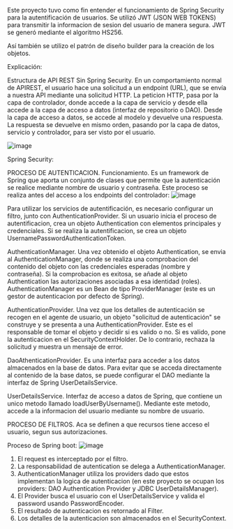 Este proyecto tuvo como fin entender el funcionamiento de Spring Security para la autentificación de usuarios.
Se utilizó JWT (JSON WEB TOKENS) para transmitir la informacion de sesion del usuario de manera segura. JWT se generó mediante el algoritmo HS256.

Así también se utilizo el patrón de diseño builder para la creación de los objetos.

Explicación:

Estructura de API REST Sin Spring Security.
En un comportamiento normal de APIREST, el usuario hace una solicitud a un endpoint (URL), que se envía a nuestra API mediante una solicitud HTTP.
La peticion HTTP, pasa por la capa de controlador, donde accede a la capa de servicio y desde ella accede a la capa de acceso a datos (interfaz de repositorio o DAO). Desde la capa de acceso a datos, se accede al modelo y devuelve una respuesta.
La respuesta se devuelve en mismo orden, pasando por la capa de datos, servicio y controlador, para ser visto por el usuario.


![image](https://github.com/samirabawad/Spring-Security-JWT.-Login-Registro/assets/136211595/5d324d2b-888c-408a-ade0-4a5c91b7e27c)



Spring Security:

PROCESO DE AUTENTICACION.
Funcionamiento.
Es un framework de Spring que aporta un conjunto de clases que permite que la autenticación se realice mediante nombre de usuario y contraseña.
Este proceso se realiza antes del acceso a los endpoints del controlador: 
![image](https://github.com/samirabawad/Spring-Security-JWT.-Login-Registro/assets/136211595/60ff9df9-e601-4bb5-b2ac-d9c80e7a993d)




Para utilizar los servicios de autentificación, es necesario configurar un filtro, junto con AuthenticationProvider.
Si un usuario inicia el proceso de autentificacion, crea un objeto Authentication con elementos principales y credenciales.
Si se realiza la autentificacion, se crea un objeto UsernamePasswordAuthenticationToken.


AuthenticationManager.
Una vez obtenido el objeto Authentication, se envia al AuthenticationManager, donde se realiza una comprobacion del contenido del objeto con las credenciales esperadas (nombre y contraseña).
Si la comprobacion es exitosa, se añade al objeto Authentication las autorizaciones asociadas a esa identidad (roles).
AuthenticationManager es un Bean de tipo ProviderManager (este es un gestor de autenticacion por defecto de Spring).

AuthenticationProvider.
Una vez que los detalles de autenticación se recogen en el agente de usuario, un objeto "solicitud de autenticación" se construye y se presenta a una AuthenticationProvider.
Este es el responsable de tomar el objeto y decidir si es valido o no.
Si es valido, pone la autenticacion en el SecurityContextHolder. De lo contrario, rechaza la solicitud y muestra un mensaje de error.

DaoAthenticationProvider.
Es una interfaz para acceder a los datos almacenados en la base de datos.
Para evitar que se acceda directamente al contenido de la base datos, se puede configurar el DAO mediante la interfaz de Spring UserDetailsService.


UserDetailsService.
Interfaz de acceso a datos de Spring, que contiene un unico metodo llamado loadUserByUsername().
Mediante este metodo, accede a la informacion del usuario mediante su nombre de usuario.



PROCESO DE FILTROS.
Aca se definen a que recursos tiene acceso el usuario, segun sus autorizaciones.



Proceso de Spring boot:
![image](https://github.com/samirabawad/Spring-Security-JWT.-Login-Registro/assets/136211595/1332e8a3-130b-40d0-b14c-cf52b415461f)

1. El request es interceptado por el filtro.
2. La responsabilidad de autentication se delega a AuthenticationManager.
3. AuthenticationManager utiliza los providers dado que estos implementan la logica de autenticacion (en este proyecto se ocupan los providers: DAO Authentication Provider y JDBC UserDetailsManager).
4. El Provider busca el usuario con el UserDetailsService y valida el password usando PasswordEncoder.
5. El resultado de autenticacion es retornado al Filter.
6. Los detalles de la autenticacion son almacenados en el SecurityContext.

   





